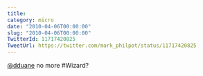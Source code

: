 ```yaml
---
title: 
category: micro
date: "2010-04-06T00:00:00"
slug: "2010-04-06T00:00:00"
TwitterId: 11717420825
TweetUrl: https://twitter.com/mark_philpot/status/11717420825
---
```


[@dduane](https://twitter.com/dduane) no more #Wizard?
